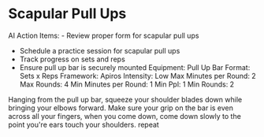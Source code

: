# Scapular Pull Ups

AI Action Items: - Review proper form for scapular pull ups
- Schedule a practice session for scapular pull ups
- Track progress on sets and reps
- Ensure pull up bar is securely mounted
Equipment: Pull Up Bar
Format: Sets x Reps
Framework: Apiros
Intensity: Low
Max Minutes per Round: 2
Max Rounds: 4
Min Minutes per Round: 1
Min Ppl: 1
Min Rounds: 2

Hanging from the pull up bar, squeeze your shoulder blades down while bringing your elbows forward. Make sure your grip on the bar is even across all your fingers, when you come down, come down slowly to the point you're ears touch your shoulders.  repeat